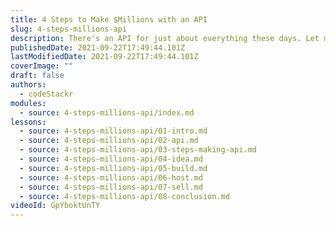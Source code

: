 ```yaml
---
title: 4 Steps to Make $Millions with an API
slug: 4-steps-millions-api
description: There's an API for just about everything these days. Let me show you how to build your own API and make money from it.
publishedDate: 2021-09-22T17:49:44.101Z
lastModifiedDate: 2021-09-22T17:49:44.101Z
coverImage: ""
draft: false
authors:
  - codeStackr
modules:
  - source: 4-steps-millions-api/index.md
lessons:
  - source: 4-steps-millions-api/01-intro.md
  - source: 4-steps-millions-api/02-api.md
  - source: 4-steps-millions-api/03-steps-making-api.md
  - source: 4-steps-millions-api/04-idea.md
  - source: 4-steps-millions-api/05-build.md
  - source: 4-steps-millions-api/06-host.md
  - source: 4-steps-millions-api/07-sell.md
  - source: 4-steps-millions-api/08-conclusion.md
videoId: GpYboktUnTY
---
```

